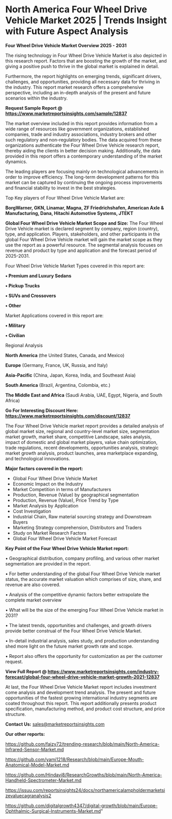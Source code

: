  # North America Four Wheel Drive Vehicle Market 2025 | Trends Insight with Future Aspect Analysis

<Strong> Four Wheel Drive Vehicle Market Overview 2025 - 2031</strong>

The rising technology in Four Wheel Drive Vehicle Market is also depicted in this research report. Factors that are boosting the growth of the market, and giving a positive push to thrive in the global market is explained in detail.

Furthermore, the report highlights on emerging trends, significant drivers, challenges, and opportunities, providing all necessary data for thriving in the industry. This report market research offers a comprehensive perspective, including an in-depth analysis of the present and future scenarios within the industry.

<strong>Request Sample Report @ <a href=https://www.marketreportsinsights.com/sample/12837>https://www.marketreportsinsights.com/sample/12837</a></strong>

The market overview included in this report provides information from a wide range of resources like government organizations, established companies, trade and industry associations, industry brokers and other such regulatory and non-regulatory bodies. The data acquired from these organizations authenticate the Four Wheel Drive Vehicle research report, thereby aiding the clients in better decision making. Additionally, the data provided in this report offers a contemporary understanding of the market dynamics.

The leading players are focusing mainly on technological advancements in order to improve efficiency. The long-term development patterns for this market can be captured by continuing the ongoing process improvements and financial stability to invest in the best strategies.

Top Key players of Four Wheel Drive Vehicle Market are:

<strong>BorgWarner, GKN, Linamar, Magna, ZF Friedrichshafen, American Axle & Manufacturing, Dana, Hitachi Automotive Systems, JTEKT</strong>

<strong><b>Global Four Wheel Drive Vehicle Market Scope and Size:</b></strong>
The Four Wheel Drive Vehicle market is declared segment by company, region (country), type, and application. Players, stakeholders, and other participants in the global Four Wheel Drive Vehicle market will gain the market scope as they use the report as a powerful resource. The segmental analysis focuses on revenue and product by type and application and the forecast period of 2025-2031.

Four Wheel Drive Vehicle Market Types covered in this report are:

<strong>• Premium and Luxury Sedans

• Pickup Trucks

• SUVs and Crossovers

• Other</strong>

Market Applications covered in this report are:

<strong>• Military

• Civilian</strong> 

Regional Analysis

<strong>North America</strong> (the United States, Canada, and Mexico)

<strong>Europe</strong> (Germany, France, UK, Russia, and Italy)

<strong>Asia-Pacific</strong> (China, Japan, Korea, India, and Southeast Asia)

<strong>South America</strong> (Brazil, Argentina, Colombia, etc.)

<strong>The Middle East and Africa</strong> (Saudi Arabia, UAE, Egypt, Nigeria, and South Africa)

<strong>Go For Interesting Discount Here: <a href=https://www.marketreportsinsights.com/discount/12837>https://www.marketreportsinsights.com/discount/12837</a></strong>

The Four Wheel Drive Vehicle market report provides a detailed analysis of global market size, regional and country-level market size, segmentation market growth, market share, competitive Landscape, sales analysis, impact of domestic and global market players, value chain optimization, trade regulations, recent developments, opportunities analysis, strategic market growth analysis, product launches, area marketplace expanding, and technological innovations.

<strong><b>Major factors covered in the report:</b></strong>
<ul>
  <li>Global Four Wheel Drive Vehicle Market </li>
  <li>Economic Impact on the Industry</li>
  <li>Market Competition in terms of Manufacturers</li>
  <li>Production, Revenue (Value) by geographical segmentation</li>
  <li>Production, Revenue (Value), Price Trend by Type</li>
  <li>Market Analysis by Application</li>
  <li>Cost Investigation</li>
  <li>Industrial Chain, Raw material sourcing strategy and Downstream Buyers</li>
  <li>Marketing Strategy comprehension, Distributors and Traders</li>
  <li>Study on Market Research Factors</li>
  <li>Global Four Wheel Drive Vehicle Market Forecast</li>
</ul>

<strong><b>Key Point of the Four Wheel Drive Vehicle Market report:</b></strong>

• Geographical distribution, company profiling, and various other market segmentation are provided in the report.

• For better understanding of the global Four Wheel Drive Vehicle market status, the accurate market valuation which comprises of size, share, and revenue are also covered.

• Analysis of the competitive dynamic factors better extrapolate the complete market overview

• What will be the size of the emerging Four Wheel Drive Vehicle market in 2031?

• The latest trends, opportunities and challenges, and growth drivers provide better construal of the Four Wheel Drive Vehicle Market.

• In-detail industrial analysis, sales study, and production understanding shed more light on the future market growth rate and scope.

• Report also offers the opportunity for customization as per the customer request.

<strong><b>View Full Report @ <a href=https://www.marketreportsinsights.com/industry-forecast/global-four-wheel-drive-vehicle-market-growth-2021-12837>https://www.marketreportsinsights.com/industry-forecast/global-four-wheel-drive-vehicle-market-growth-2021-12837</a></b></strong>


At last, the Four Wheel Drive Vehicle Market report includes investment come analysis and development trend analysis. The present and future opportunities of the fastest growing international industry segments are coated throughout this report. This report additionally presents product specification, manufacturing method, and product cost structure, and price structure.

<strong>Contact Us:</strong>
sales@marketreportsinsights.com

<strong>Our other reports:</strong>

<a href=https://github.com/faizy72/trending-research/blob/main/North-America-Infrared-Sensor-Market.md>https://github.com/faizy72/trending-research/blob/main/North-America-Infrared-Sensor-Market.md</a>

<a href=https://github.com/yami1218/Research/blob/main/Europe-Mouth-Anatomical-Model-Market.md>https://github.com/yami1218/Research/blob/main/Europe-Mouth-Anatomical-Model-Market.md</a>

<a href=https://github.com/Hindavi8/ResearchGrowths/blob/main/North-America-Handheld-Spectrometer-Market.md>https://github.com/Hindavi8/ResearchGrowths/blob/main/North-America-Handheld-Spectrometer-Market.md</a>

<a href=https://issuu.com/reportsinsights24/docs/northamericalampholdermarketsizevaluecagranalysis2>https://issuu.com/reportsinsights24/docs/northamericalampholdermarketsizevaluecagranalysis2</a>

<a href=https://github.com/digitalgrowth4347/digital-growth/blob/main/Europe-Ophthalmic-Surgical-Instruments-Market.md>https://github.com/digitalgrowth4347/digital-growth/blob/main/Europe-Ophthalmic-Surgical-Instruments-Market.md</a>"
